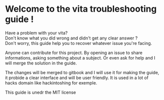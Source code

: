 # Welcome to the vita troubleshooting guide !

Have a problem with your vita?   
Don't know what you did wrong and didn't get any clear answer ?  
Don't worry, this guide help you to recover whatever issue you're facing.  
  
  Anyone can contribute for this project. By opening an issue to share informations, asking something about a subject. Or even ask for help and I will merge the solution in the guide.

The changes will be merged to gitbook and I will use it for making the guide, it probide a clear interface and will be user friendly. It is used in a lot of hacks domain like hackintoshing for exemple.

This guide is unedr the MIT license


